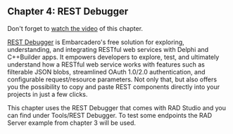 ## Chapter 4: REST Debugger

Don't forget to [watch the video](https://youtube.com/) of this chapter. 

[REST Debugger](https://www.embarcadero.com/free-tools/rest-debugger) is Embarcadero's free solution for exploring, understanding, and integrating RESTful web services with Delphi and C++Builder apps. It empowers developers to explore, test, and ultimately understand how a RESTful web service works with features such as filterable JSON blobs, streamlined OAuth 1.0/2.0 authentication, and configurable request/resource parameters. Not only that, but also offers you the possibility to copy and paste REST components directly into your projects in just a few clicks. 

This chapter uses the REST Debugger that comes with RAD Studio and you can find under Tools/REST Debugger. To test some endpoints the RAD Server example from chapter 3 will be used.

